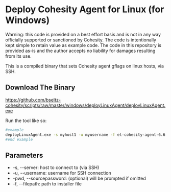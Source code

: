 # Deploy Cohesity Agent for Linux (for Windows)

Warning: this code is provided on a best effort basis and is not in any way officially supported or sanctioned by Cohesity. The code is intentionally kept simple to retain value as example code. The code in this repository is provided as-is and the author accepts no liability for damages resulting from its use.

This is a compiled binary that sets Cohesity agent gflags on linux hosts, via SSH.

## Download The Binary

<https://github.com/bseltz-cohesity/scripts/raw/master/windows/deployLinuxAgent/deployLinuxAgent.exe>

Run the tool like so:

```bash
#example
deployLinuxAgent.exe -s myhost1 -u myusername -f el-cohesity-agent-6.6.0d_u6-1.x86_64.rpm
#end example
```

## Parameters

* -s, --server: host to connect to (via SSH)
* -u, --username: username for SSH connection
* -pwd, --sourcepassword: (optional) will be prompted if omitted
* -f, --filepath: path to installer file
